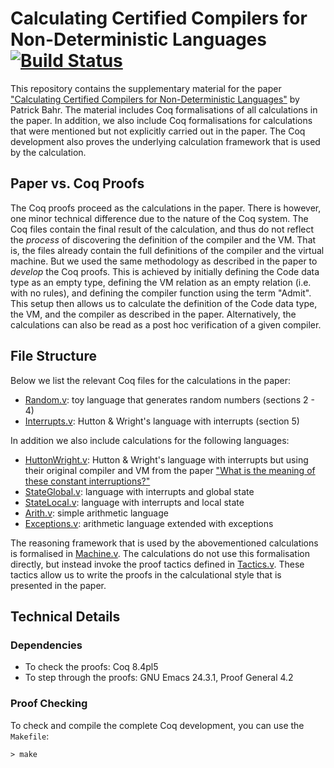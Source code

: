 # Calculating Certified Compilers for Non-Deterministic Languages [![Build Status](https://travis-ci.org/pa-ba/calc-comp-rel.svg?branch=master)](https://travis-ci.org/pa-ba/calc-comp-rel)


This repository contains the supplementary material for the paper
["Calculating Certified Compilers for Non-Deterministic Languages"](http://www.diku.dk/~paba/pubs/files/bahr15mpc-preprint.pdf)
by Patrick Bahr.  The material includes Coq formalisations of all
calculations in the paper. In addition, we also include Coq
formalisations for calculations that were mentioned but not explicitly
carried out in the paper. The Coq development also proves the
underlying calculation framework that is used by the calculation.

Paper vs. Coq Proofs
--------------------

The Coq proofs proceed as the calculations in the paper. There is
however, one minor technical difference due to the nature of the Coq
system. The Coq files contain the final result of the calculation, and
thus do not reflect the *process* of discovering the definition of the
compiler and the VM. That is, the files already contain the full
definitions of the compiler and the virtual machine. But we used the
same methodology as described in the paper to *develop* the Coq
proofs. This is achieved by initially defining the Code data type as
an empty type, defining the VM relation as an empty relation
(i.e. with no rules), and defining the compiler function using the
term "Admit". This setup then allows us to calculate the definition of
the Code data type, the VM, and the compiler as described in the
paper. Alternatively, the calculations can also be read as a post hoc
verification of a given compiler.

File Structure
--------------

Below we list the relevant Coq files for the calculations in the
paper:

 - [Random.v](Random.v): toy language that generates random numbers
   (sections 2 - 4)
 - [Interrupts.v](Interrupts.v): Hutton & Wright's language with
   interrupts (section 5)

In addition we also include calculations for the following languages:


 - [HuttonWright.v](HuttonWright.v): Hutton & Wright's language with
   interrupts but using their original compiler and VM from the paper
   ["What is the meaning of these constant interruptions?"](http://dx.doi.org/10.1017/S0956796807006363)
 - [StateGlobal.v](StateGlobal.v): language with interrupts and global
   state
 - [StateLocal.v](StateLocal.v): language with interrupts and local
   state
 - [Arith.v](Arith.v): simple arithmetic language
 - [Exceptions.v](Exceptions.v): arithmetic language extended with
   exceptions

The reasoning framework that is used by the abovementioned
calculations is formalised in [Machine.v](Machine.v). The calculations
do not use this formalisation directly, but instead invoke the proof
tactics defined in [Tactics.v](Tactics.v). These tactics allow us to
write the proofs in the calculational style that is presented in the
paper.

Technical Details
-----------------

### Dependencies

- To check the proofs: Coq 8.4pl5
- To step through the proofs: GNU Emacs 24.3.1, Proof General 4.2

### Proof Checking

To check and compile the complete Coq development, you can use the
`Makefile`:

```shell
> make
```
